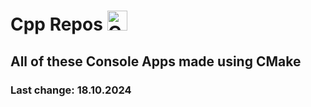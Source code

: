 # Cpp Repos <a><img src="https://img.icons8.com/?size=100&id=40669&format=png&color=000000" width="32" height="32" alt="C++"/></a> #
## All of these Console Apps made using CMake ##
### <p>Last change: <time>18.10.2024</time></p> ###


